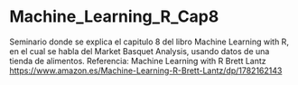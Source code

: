 # Machine_Learning_R_Cap8
Seminario donde se explica el capitulo 8 del libro Machine Learning with R, en el cual se habla del Market Basquet Analysis, usando datos de una tienda de alimentos.
Referencia: Machine Learning with R Brett Lantz https://www.amazon.es/Machine-Learning-R-Brett-Lantz/dp/1782162143
